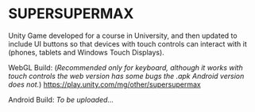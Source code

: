 # SUPERSUPERMAX
Unity Game developed for a course in University, and then updated to include UI buttons so that devices with touch controls can interact with it (phones, tablets and Windows Touch Displays).


WebGL Build: (*Recommended only for keyboard, although it works with touch controls the web version has some bugs the .apk Android version does not.*)
https://play.unity.com/mg/other/supersupermax


Android Build:
*To be uploaded...*